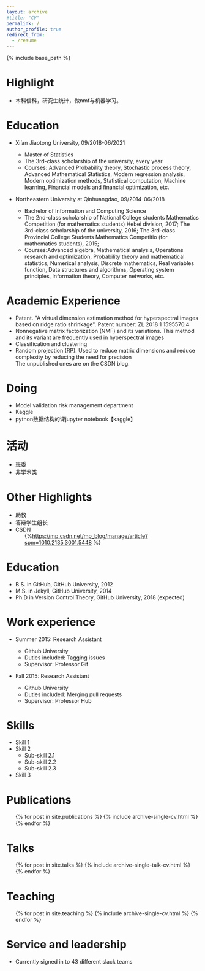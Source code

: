 ```yaml
---
layout: archive
#title: "CV"
permalink: /
author_profile: true
redirect_from:
  - /resume
---
```


{% include base_path %}

Highlight
=======
* 本科信科，研究生统计，做nmf与机器学习。

Education
=======
* Xi’an Jiaotong University, 09/2018-06/2021
  * Master of Statistics
  * The 3rd-class scholarship of the university, every year
  * Courses: Advanced Probability theory, Stochastic process theory, Advanced Mathematical Statistics, Modern regression analysis, Modern optimization methods, Statistical computation, Machine learning, Financial models and financial optimization, etc.

* Northeastern University at Qinhuangdao, 09/2014-06/2018
  * Bachelor of Information and Computing Science
  * The 2nd-class scholarship of National College students Mathematics Competition (for mathematics students) Hebei division, 2017; The 3rd-class scholarship of the university, 2016; The 3rd-class Provincial College Students Mathematics Competitio (for mathematics students), 2015;
  * Courses:Advanced algebra, Mathematical analysis, Operations research and optimization, Probability theory and mathematical statistics, Numerical analysis, Discrete mathematics, Real variables function, Data structures and algorithms, Operating system principles, Information theory, Computer networks, etc.

  
Academic Experience
======
* Patent. "A virtual dimension estimation method for hyperspectral images based on ridge ratio shrinkage". Patent number: ZL 2018 1 1595570.4 
* Nonnegative matrix factorization (NMF) and its variations. This method and its variant are frequently used in hyperspectral images  
* Classification and clustering
* Random projection (RP). Used to reduce matrix dimensions and reduce complexity by reducing the need for precision  
The unpublished ones are on the CSDN blog.

Doing
======
* Model validation risk management department
* Kaggle
* python数据结构的课jupyter notebook【kaggle】

活动
======
* 班委
* 非学术类

Other Highlights
=======
* 助教
* 答辩学生组长
* CSDN  <ul>{%https://mp.csdn.net/mp_blog/manage/article?spm=1010.2135.3001.5448 %}</ul>



Education
======
* B.S. in GitHub, GitHub University, 2012
* M.S. in Jekyll, GitHub University, 2014
* Ph.D in Version Control Theory, GitHub University, 2018 (expected)

Work experience
======
* Summer 2015: Research Assistant
  * Github University
  * Duties included: Tagging issues
  * Supervisor: Professor Git

* Fall 2015: Research Assistant
  * Github University
  * Duties included: Merging pull requests
  * Supervisor: Professor Hub
  
Skills
======
* Skill 1
* Skill 2
  * Sub-skill 2.1
  * Sub-skill 2.2
  * Sub-skill 2.3
* Skill 3

Publications
======
  <ul>{% for post in site.publications %}
    {% include archive-single-cv.html %}
  {% endfor %}</ul>
  
Talks
======
  <ul>{% for post in site.talks %}
    {% include archive-single-talk-cv.html %}
  {% endfor %}</ul>
  
Teaching
======
  <ul>{% for post in site.teaching %}
    {% include archive-single-cv.html %}
  {% endfor %}</ul>
  
Service and leadership
======
* Currently signed in to 43 different slack teams
